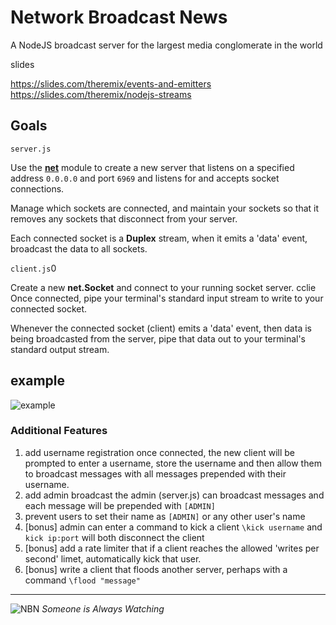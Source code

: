 # Network Broadcast News
A NodeJS broadcast server for the largest media conglomerate in the world

slides

https://slides.com/theremix/events-and-emitters
https://slides.com/theremix/nodejs-streams


## Goals

`server.js`

Use the [**net**](https://nodejs.org/api/net.html) module to create a new server that listens on a specified address `0.0.0.0` and port `6969` and listens for and accepts socket connections.

Manage which sockets are connected, and maintain your sockets so that it removes any sockets that disconnect from your server.

Each connected socket is a **Duplex** stream, when it emits a 'data' event, broadcast the data to all sockets.

`client.js`0

Create a new **net.Socket** and connect to your running socket server.
cclie
Once connected, pipe your terminal's standard input stream to write to your connected socket.

Whenever the connected socket (client) emits a 'data' event, then data is being broadcasted from the server, pipe that data out to your terminal's standard output stream.

## example

![example](example.gif)

### Additional Features

1. add username registration
   once connected, the new client will be prompted to enter a username, store the username and then allow them to broadcast messages with all messages prepended with their username.
1. add admin broadcast
   the admin (server.js) can broadcast messages and each message will be prepended with `[ADMIN]`
1. prevent users to set their name as `[ADMIN]` or any other user's name
1. [bonus] admin can enter a command to kick a client `\kick username` and `kick ip:port` will both disconnect the client
1. [bonus] add a rate limiter that if a client reaches the allowed 'writes per second' limet, automatically kick that user.
1. [bonus] write a client that floods another server, perhaps with a command `\flood "message"`

---

![NBN](http://vignette3.wikia.nocookie.net/ancur/images/f/f9/NBN_Logo.png/revision/latest/scale-to-width/150?cb=20141010171752)
_Someone is Always Watching_
